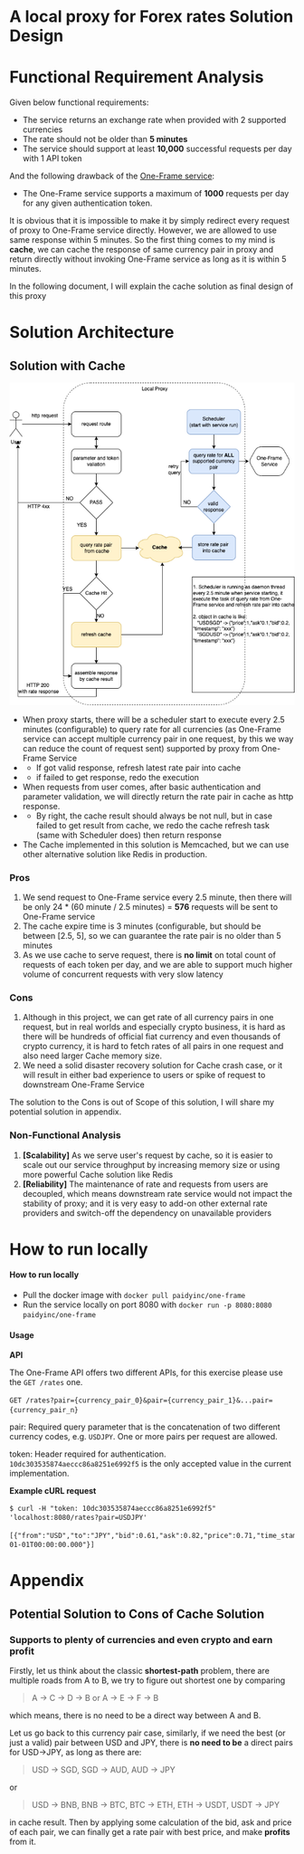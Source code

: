 # A local proxy for Forex rates Solution Design 

# Functional Requirement Analysis
Given below functional requirements:
* The service returns an exchange rate when provided with 2 supported currencies
* The rate should not be older than **5 minutes**
* The service should support at least **10,000** successful requests per day with 1 API token

And the following drawback of the [One-Frame service](https://hub.docker.com/r/paidyinc/one-frame):
* The One-Frame service supports a maximum of **1000** requests per day for any given authentication token.

It is obvious that it is impossible to make it by simply redirect every request of proxy to One-Frame service directly. 
However, we are allowed to use same response within 5 minutes. So the first thing comes to my mind is **cache**, we can cache the response of 
same currency pair in proxy and return directly without invoking One-Frame service as long as it is within 5 minutes.

In the following document, I will explain the cache solution as final design of this proxy 
# Solution Architecture
## Solution with Cache
![CacheSolution.png](docs%2FCacheSolution.png)
* When proxy starts, there will be a scheduler start to execute every 2.5 minutes (configurable) to query rate for all currencies 
(as One-Frame service can accept multiple currency pair in one request, by this we way can reduce the count of request sent) supported by proxy from One-Frame Service
* * If got valid response, refresh latest rate pair into cache
* * if failed to get response, redo the execution
* When requests from user comes, after basic authentication and parameter validation, we will directly return the rate pair in cache as http response.
* * By right, the cache result should always be not null, but in case failed to get result from cache, we redo the cache refresh task (same with Scheduler does) then return response
* The Cache implemented in this solution is Memcached, but we can use other alternative solution like Redis in production.
### Pros 
1) We send request to One-Frame service every 2.5 minute, then there will be only 24 * (60 minute / 2.5 minutes) = **576** requests will be sent to One-Frame service
2) The cache expire time is 3 minutes (configurable, but should be between [2.5, 5], so we can guarantee the rate pair is no older than 5 minutes
3) As we use cache to serve request, there is **no limit** on total count of requests of each token per day, and we are able to support much higher volume of concurrent requests with very slow latency
### Cons
1) Although in this project, we can get rate of all currency pairs in one request, 
but in real worlds and especially crypto business, it is hard as there will be hundreds of official fiat currency and even thousands of crypto currency,
it is hard to fetch rates of all pairs in one request and also need larger Cache memory size.
2) We need a solid disaster recovery solution for Cache crash case, or it will result in either bad experience to users or spike of request to downstream One-Frame Service 

The solution to the Cons is out of Scope of this solution, I will share my potential solution in appendix.
### Non-Functional Analysis
1. **[Scalability]** As we serve user's request by cache, so it is easier to scale out our service throughput by increasing memory size or using more powerful Cache solution like Redis
2. **[Reliability]** The maintenance of rate and requests from users are decoupled, which means downstream rate service would not impact the stability of proxy; 
and it is very easy to add-on other external rate providers and switch-off the dependency on unavailable providers 


# How to run locally

#### How to run locally

* Pull the docker image with `docker pull paidyinc/one-frame`
* Run the service locally on port 8080 with `docker run -p 8080:8080 paidyinc/one-frame`

#### Usage
__API__

The One-Frame API offers two different APIs, for this exercise please use the `GET /rates` one.

`GET /rates?pair={currency_pair_0}&pair={currency_pair_1}&...pair={currency_pair_n}`

pair: Required query parameter that is the concatenation of two different currency codes, e.g. `USDJPY`. One or more pairs per request are allowed.

token: Header required for authentication. `10dc303535874aeccc86a8251e6992f5` is the only accepted value in the current implementation.

__Example cURL request__
```
$ curl -H "token: 10dc303535874aeccc86a8251e6992f5" 'localhost:8080/rates?pair=USDJPY'

[{"from":"USD","to":"JPY","bid":0.61,"ask":0.82,"price":0.71,"time_stamp":"2019-01-01T00:00:00.000"}]
```

# Appendix
## Potential Solution to Cons of Cache Solution
### Supports to plenty of currencies and even crypto and earn profit
Firstly, let us think about the classic **shortest-path** problem, there are multiple roads from A to B, we try to figure out shortest one by comparing
> A -> C -> D -> B or A -> E -> F -> B

which means, there is no need to be a direct way between A and B.

Let us go back to this currency pair case, similarly, if we need the best (or just a valid) pair between USD and JPY,
there is **no need to be** a direct pairs for USD->JPY, as long as there are:
> USD -> SGD, SGD -> AUD, AUD -> JPY

or 
> USD -> BNB, BNB -> BTC, BTC -> ETH, ETH -> USDT, USDT -> JPY

in cache result. Then by applying some calculation of the bid, ask and price of each pair, 
we can finally get a rate pair with best price, and make **profits** from it. 



